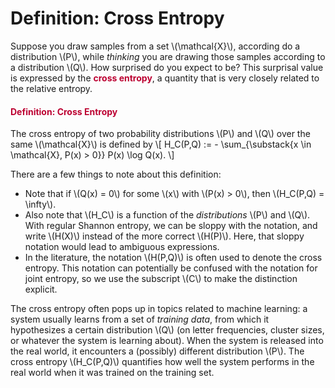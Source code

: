 # Definition: Cross Entropy

<p>Suppose you draw samples from a set \(\mathcal{X}\), according do a distribution \(P\), while <i>thinking</i> you are drawing those samples according to a distribution \(Q\). How surprised do you expect to be? This surprisal value is expressed by the <span style="color: #bc0031;"><strong>cross entropy</strong></span>, a quantity that is very closely related to the relative entropy.</p>
<div class="content-box pad-box-mini border border-trbl border-round">
<h4 style="color: #bc0031;"><strong>Definition: Cross Entropy</strong></h4>
The cross entropy of two probability distributions \(P\) and \(Q\) over the same \(\mathcal{X}\) is defined by \[ H_C(P,Q) := - \sum_{\substack{x \in \mathcal{X}, P(x) &gt; 0}} P(x) \log Q(x). \]</div>
<p>There are a few things to note about this definition:</p>
<ul>
<li>Note that if \(Q(x) = 0\) for some \(x\) with \(P(x) &gt; 0\), then \(H_C(P,Q) = \infty\).</li>
<li>Also note that \(H_C\) is a function of the <i>distributions</i> \(P\) and \(Q\). With regular Shannon entropy, we can be sloppy with the notation, and write \(H(X)\) instead of the more correct \(H(P)\). Here, that sloppy notation would lead to ambiguous expressions.</li>
<li>In the literature, the notation \(H(P,Q)\) is often used to denote the cross entropy. This notation can potentially be confused with the notation for joint entropy, so we use the subscript \(C\) to make the distinction explicit.</li>
</ul>
<p>The cross entropy often pops up in topics related to machine learning: a system usually learns from a set of <i>training data</i>, from which it hypothesizes a certain distribution \(Q\) (on letter frequencies, cluster sizes, or whatever the system is learning about). When the system is released into the real world, it encounters a (possibly) different distribution \(P\). The cross entropy \(H_C(P,Q)\) quantifies how well the system performs in the real world when it was trained on the training set.</p>